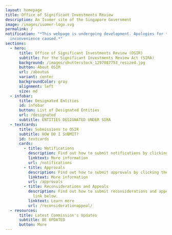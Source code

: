 ```yaml
---
layout: homepage
title: Office of Significant Investments Review
description: An Isomer site of the Singapore Government
image: /images/isomer-logo.svg
permalink: /
notification: "*This webpage is undergoing development. Apologies for the
  inconvenience caused.*"
sections:
  - hero:
      title: Office of Significant Investments Review (OSIR)
      subtitle: For the Significant Investments Review Act (SIRA)
      background: /images/shutterstock_1297087753_resized.jpg
      button: About OSIR
      url: /aboutus
      variant: center
      backgroundColor: gray
      alignment: left
      size: md
  - infobar:
      title: Designated Entities
      id: infobar
      button: List of Designated Entities
      url: /designated
      subtitle: ENTITIES DESIGNATED UNDER SIRA
  - textcards:
      title: Submissions to OSIR
      subtitle: HOW DO I SUBMIT?
      id: textcards
      cards:
        - title: Notifications
          description: Find out how to submit notifications by clicking the link below.
          linktext: More information
          url: /notifications
        - title: Approvals
          description: Find out how to submit approvals by clicking the link below.
          linktext: More information
          url: /approvals
        - title: Reconsiderations and Appeals
          description: Find out how to submit reconsiderations and appeals by clicking the
            link below.
          linktext: Learn more
          url: /reconsiderationappeal/
  - resources:
      title: Latest Commission's Updates
      subtitle: BE UPDATED
      button: More
---
```

